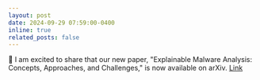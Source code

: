 ```yaml
---
layout: post
date: 2024-09-29 07:59:00-0400
inline: true
related_posts: false
---
```


:partying_face: I am excited to share that our new paper, "Explainable Malware Analysis: Concepts, Approaches, and Challenges," is now available on arXiv. <a href="https://arxiv.org/abs/2409.13723">Link</a>
